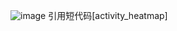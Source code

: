 ![image](https://github.com/user-attachments/assets/a9e9f136-f83c-485c-8de5-da182ddf705d)
引用短代码[activity_heatmap]
